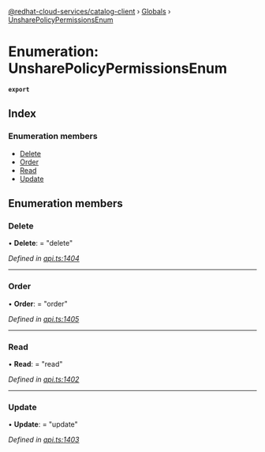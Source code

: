 [@redhat-cloud-services/catalog-client](../README.md) › [Globals](../globals.md) › [UnsharePolicyPermissionsEnum](unsharepolicypermissionsenum.md)

# Enumeration: UnsharePolicyPermissionsEnum

**`export`** 

## Index

### Enumeration members

* [Delete](unsharepolicypermissionsenum.md#delete)
* [Order](unsharepolicypermissionsenum.md#order)
* [Read](unsharepolicypermissionsenum.md#read)
* [Update](unsharepolicypermissionsenum.md#update)

## Enumeration members

###  Delete

• **Delete**: = "delete"

*Defined in [api.ts:1404](https://github.com/RedHatInsights/javascript-clients/blob/master/packages/catalog/api.ts#L1404)*

___

###  Order

• **Order**: = "order"

*Defined in [api.ts:1405](https://github.com/RedHatInsights/javascript-clients/blob/master/packages/catalog/api.ts#L1405)*

___

###  Read

• **Read**: = "read"

*Defined in [api.ts:1402](https://github.com/RedHatInsights/javascript-clients/blob/master/packages/catalog/api.ts#L1402)*

___

###  Update

• **Update**: = "update"

*Defined in [api.ts:1403](https://github.com/RedHatInsights/javascript-clients/blob/master/packages/catalog/api.ts#L1403)*
